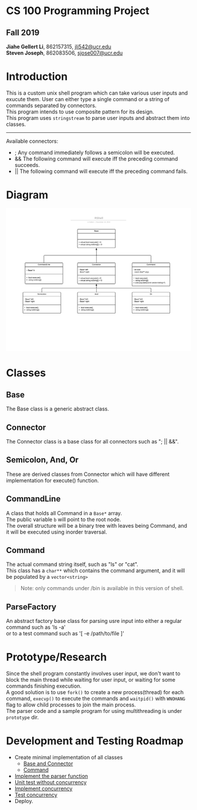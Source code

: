 # CS 100 Programming Project
## Fall 2019 <br>
**Jiahe Gellert Li**, 862157315, jli542@ucr.edu <br>
**Steven Joseph**, 862083506, sjose007@ucr.edu

# Introduction
This is a custom unix shell program which can take various user inputs and exucute them. User can either type a single command or a string of commands separated by connectors.<br>
This program intends to use composite pattern for its design.<br>
This program uses `stringstream` to parse user inputs and abstract them into classes.<br>

---

Available connectors:
- ; Any command immediately follows a semicolon will be executed.
- && The following command will execute iff the preceding command succeeds.
- || The following command will execute iff the preceding command fails.

# Diagram
![UML Diagram][uml_diagram]

# Classes
## Base
The Base class is a generic abstract class.

## Connector
The Connector class is a base class for all connectors such as "; || &&".

## Semicolon, And, Or
These are derived classes from Connector which will have different implementation for execute() function.

## CommandLine
A class that holds all Command in a `Base*` array.<br>
The public variable `b` will point to the root node.<br>
The overall structure will be a binary tree with leaves being Command, and it will be executed using inorder traversal.

## Command
The actual command string itself, such as "ls" or "cat". <br>
This class has a `char**` which contains the command argument, and it will be populated by a `vector<string>`
> Note: only commands under /bin is available in this version of shell.

## ParseFactory
An abstract factory base class for parsing usre input into either a regular command such as 'ls -a'<br>
or to a test command such as '[ -e /path/to/file ]'


# Prototype/Research
Since the shell program constantly involves user input, we don't want to block the main thread while waiting for user input, or waiting for some commands finishing execution. <br>
A good solution is to use `fork()` to create a new process(thread) for each command, `execvp()` to execute the commands and `waitpid()` with `WNOHANG` flag to allow child processes to join the main process.<br>
The parser code and a sample program for using multithreading is under `prototype` dir.

# Development and Testing Roadmap
- Create minimal implementation of all classes
    - [Base and Connector](https://github.com/cs100/assignment-impromptu/issues/1)
    - [Command](https://github.com/cs100/assignment-impromptu/issues/2)
- [Implement the parser function](https://github.com/cs100/assignment-impromptu/issues/3)
- [Unit test without concurrency](https://github.com/cs100/assignment-impromptu/issues/4)
- [Implement concurrency](https://github.com/cs100/assignment-impromptu/issues/5)
- [Test concurrency](https://github.com/cs100/assignment-impromptu/issues/6)
- Deploy.

[uml_diagram]: ./images/RShell.png
